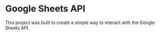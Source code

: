 # Google Sheets API

This project was built to create a simple way to interact with the Google Sheets API. 